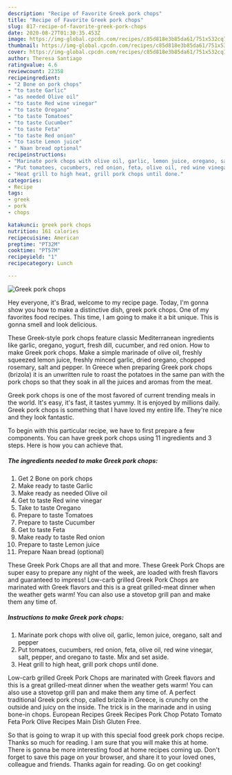 ```yaml
---
description: "Recipe of Favorite Greek pork chops"
title: "Recipe of Favorite Greek pork chops"
slug: 817-recipe-of-favorite-greek-pork-chops
date: 2020-08-27T01:30:35.453Z
image: https://img-global.cpcdn.com/recipes/c85d818e3b85da61/751x532cq70/greek-pork-chops-recipe-main-photo.jpg
thumbnail: https://img-global.cpcdn.com/recipes/c85d818e3b85da61/751x532cq70/greek-pork-chops-recipe-main-photo.jpg
cover: https://img-global.cpcdn.com/recipes/c85d818e3b85da61/751x532cq70/greek-pork-chops-recipe-main-photo.jpg
author: Theresa Santiago
ratingvalue: 4.6
reviewcount: 22358
recipeingredient:
- "2 Bone on pork chops"
- "to taste Garlic"
- "as needed Olive oil"
- "to taste Red wine vinegar"
- "to taste Oregano"
- "to taste Tomatoes"
- "to taste Cucumber"
- "to taste Feta"
- "to taste Red onion"
- "to taste Lemon juice"
- " Naan bread optional"
recipeinstructions:
- "Marinate pork chops with olive oil, garlic, lemon juice, oregano, salt and pepper"
- "Put tomatoes, cucumbers, red onion, feta, olive oil, red wine vinegar, salt, pepper, and oregano to taste. Mix and set aside."
- "Heat grill to high heat, grill pork chops until done."
categories:
- Recipe
tags:
- greek
- pork
- chops

katakunci: greek pork chops 
nutrition: 161 calories
recipecuisine: American
preptime: "PT32M"
cooktime: "PT57M"
recipeyield: "1"
recipecategory: Lunch

---
```



![Greek pork chops](https://img-global.cpcdn.com/recipes/c85d818e3b85da61/751x532cq70/greek-pork-chops-recipe-main-photo.jpg)

Hey everyone, it's Brad, welcome to my recipe page. Today, I'm gonna show you how to make a distinctive dish, greek pork chops. One of my favorites food recipes. This time, I am going to make it a bit unique. This is gonna smell and look delicious.

These Greek-style pork chops feature classic Mediterranean ingredients like garlic, oregano, yogurt, fresh dill, cucumber, and red onion. How to make Greek pork chops. Make a simple marinade of olive oil, freshly squeezed lemon juice, freshly minced garlic, dried oregano, chopped rosemary, salt and pepper. In Greece when preparing Greek pork chops (brizola) it is an unwritten rule to roast the potatoes in the same pan with the pork chops so that they soak in all the juices and aromas from the meat.

Greek pork chops is one of the most favored of current trending meals in the world. It's easy, it's fast, it tastes yummy. It is enjoyed by millions daily. Greek pork chops is something that I have loved my entire life. They're nice and they look fantastic.


To begin with this particular recipe, we have to first prepare a few components. You can have greek pork chops using 11 ingredients and 3 steps. Here is how you can achieve that.

<!--inarticleads1-->

##### The ingredients needed to make Greek pork chops:

1. Get 2 Bone on pork chops
1. Make ready to taste Garlic
1. Make ready as needed Olive oil
1. Get to taste Red wine vinegar
1. Take to taste Oregano
1. Prepare to taste Tomatoes
1. Prepare to taste Cucumber
1. Get to taste Feta
1. Make ready to taste Red onion
1. Prepare to taste Lemon juice
1. Prepare  Naan bread (optional)


These Greek Pork Chops are all that and more. These Greek Pork Chops are super easy to prepare any night of the week, are loaded with fresh flavors and guaranteed to impress! Low-carb grilled Greek Pork Chops are marinated with Greek flavors and this is a great grilled-meat dinner when the weather gets warm! You can also use a stovetop grill pan and make them any time of. 

<!--inarticleads2-->

##### Instructions to make Greek pork chops:

1. Marinate pork chops with olive oil, garlic, lemon juice, oregano, salt and pepper
1. Put tomatoes, cucumbers, red onion, feta, olive oil, red wine vinegar, salt, pepper, and oregano to taste. Mix and set aside.
1. Heat grill to high heat, grill pork chops until done.


Low-carb grilled Greek Pork Chops are marinated with Greek flavors and this is a great grilled-meat dinner when the weather gets warm! You can also use a stovetop grill pan and make them any time of. A perfect traditional Greek pork chop, called brizola in Greece, is crunchy on the outside and juicy on the inside. The trick is in the marinade and in using bone-in chops. European Recipes Greek Recipes Pork Chop Potato Tomato Feta Pork Olive Recipes Main Dish Gluten Free. 

So that is going to wrap it up with this special food greek pork chops recipe. Thanks so much for reading. I am sure that you will make this at home. There is gonna be more interesting food at home recipes coming up. Don't forget to save this page on your browser, and share it to your loved ones, colleague and friends. Thanks again for reading. Go on get cooking!
